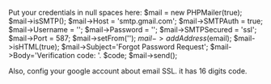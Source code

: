 Put your credentials in null spaces here:
        $mail = new PHPMailer(true);
        $mail->isSMTP();
        $mail->Host = 'smtp.gmail.com';
        $mail->SMTPAuth = true;
        $mail->Username = '';
        $mail->Password = '';
        $mail->SMTPSecured = 'ssl';
        $mail->Port = 587;
        $mail->setFrom('');
        $mail->addAddress($email);
        $mail->isHTML(true);
        $mail->Subject='Forgot Password Request';
        $mail->Body='Verification code: '. $code;
        $mail->send();


Also, config your google account about email SSL. it has 16 digits code.
